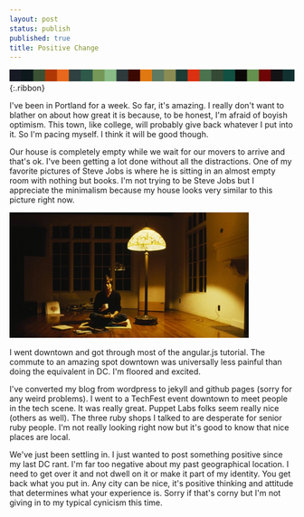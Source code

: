 ```yaml
---
layout: post
status: publish
published: true
title: Positive Change
---
```

![Post Ribbon](/ribbons/pixel-ribbon-good_enough.png){:.ribbon}

I've been in Portland for a week.  So far, it's amazing.  I really don't want to blather on about how great it is because, to be honest, I'm afraid of boyish optimism.  This town, like college, will probably give back whatever I put into it.  So I'm pacing myself.  I think it will be good though.

Our house is completely empty while we wait for our movers to arrive and that's ok.  I've been getting a lot done without all the distractions.  One of my favorite pictures of Steve Jobs is where he is sitting in an almost empty room with nothing but books.  I'm not trying to be Steve Jobs but I appreciate the minimalism because my house looks very similar to this picture right now.

![steve](/uploads/2014/08/stevejobs.png)

I went downtown and got through most of the angular.js tutorial.  The commute to an amazing spot downtown was universally less painful than doing the equivalent in DC.  I'm floored and excited.

I've converted my blog from wordpress to jekyll and github pages (sorry for any weird problems).  I went to a TechFest event downtown to meet people in the tech scene.  It was really great.  Puppet Labs folks seem really nice (others as well).  The three ruby shops I talked to are desperate for senior ruby people.  I'm not really looking right now but it's good to know that nice places are local.

We've just been settling in.  I just wanted to post something positive since my last DC rant.  I'm far too negative about my past geographical location.  I need to get over it and not dwell on it or make it part of my identity.  You get back what you put in.  Any city can be nice, it's positive thinking and attitude that determines what your experience is.  Sorry if that's corny but I'm not giving in to my typical cynicism this time.
